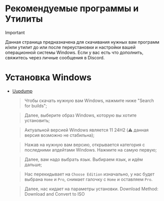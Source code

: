 # Рекомендуемые программы и Утилиты
> [!IMPORTANT]
> Данная страница предназначена для скачивания нужных вам программ и/или утилит до или после переустановки и настройки вашей операционной системы Windows. Если у вас есть что дополнить, свяжитесь через личные сообщения в Discord.

# Установка Windows
- [Uupdump](https://uupdump.net/)

  > Чтобы скачать нужную вам Windows, нажмите ниже "Search for builds";

  > Далее, выберите образ Windows, которую вы хотите установить;

  > Актуальной версией Windows является 11 24H2 (⚠️ данная версия возможно не стабильна);

  > Нажав на нужную вам версию, открывается категория с последними апдейтами Windows. Нажмите на самую первую;

  > Далее, вам надо выбрать язык. Выбираем язык, и идём дальше;

  > Нас перекидывает на `Choose Edition` изначально, у нас будет выбрана `Home` и `Pro`, снимает галочку с `Home` и оставляем `Pro`.

  > Далее, нас кидает на параметры установки. Download Method: Download and Convert to ISO 
